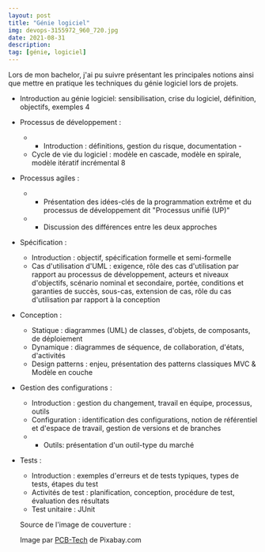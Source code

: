 ```yaml
---
layout: post
title: "Génie logiciel"
img: devops-3155972_960_720.jpg
date: 2021-08-31 
description: 
tag: [génie, logiciel]
---
```


Lors de mon bachelor, j'ai pu suivre présentant les principales notions ainsi que mettre en pratique les techniques du génie logiciel lors de projets.

- Introduction au génie logiciel: sensibilisation, crise du logiciel, définition, objectifs, exemples 4

- Processus de développement : 
  - - Introduction : définitions, gestion du risque, documentation -
  - Cycle de vie du logiciel : modèle en cascade, modèle en spirale, modèle itératif incrémental 8
  
- Processus agiles : 
  - - Présentation des idées-clés de la programmation extrême et du
  processus de développement dit "Processus unifié (UP)"
  -  - Discussion des différences entre
  les deux approches
  
- Spécification : 
  - Introduction : objectif, spécification formelle et semi-formelle 
  - Cas d'utilisation d'UML : exigence, rôle des cas d'utilisation par rapport au processus de développement,
    acteurs et niveaux d'objectifs, scénario nominal et secondaire, portée, conditions et garanties
    de succès, sous-cas, extension de cas, rôle du cas d'utilisation par rapport à la conception
  
- Conception : 
  - Statique : diagrammes (UML) de classes, d'objets, de composants, de
    déploiement 
  - Dynamique : diagrammes de séquence, de collaboration, d'états, d'activités 
  - Design patterns : enjeu, présentation des patterns classiques MVC & Modèle en couche
  
- Gestion des configurations : 
  - Introduction : gestion du changement, travail en équipe,
    processus, outils 
  - Configuration : identification des configurations, notion de référentiel et
    d'espace de travail, gestion de versions et de branches 
  - - Outils: présentation d'un outil-type du
    marché
  
- Tests : 
  - Introduction : exemples d'erreurs et de tests typiques, types de tests, étapes du test 
  - Activités de test : planification, conception, procédure de test, évaluation des résultats 
  - Test unitaire : JUnit
  
  Source de l'image de couverture :
  
  Image par <a href="https://pixabay.com/images/id-3155972/">[PCB-Tech](https://pixabay.com/fr/users/pcb-tech-2044000/)</a> de Pixabay.com


